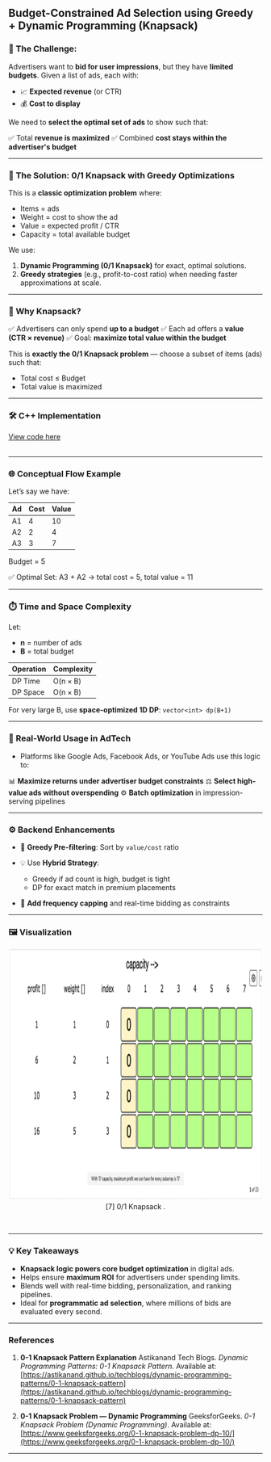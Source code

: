 ## **Budget-Constrained Ad Selection using Greedy + Dynamic Programming (Knapsack)**

### 🎯 The Challenge:

Advertisers want to **bid for user impressions**, but they have **limited budgets**.
Given a list of ads, each with:

* 📈 **Expected revenue** (or CTR)
* 💰 **Cost to display**

We need to **select the optimal set of ads** to show such that:

✅ Total **revenue is maximized**
✅ Combined **cost stays within the advertiser's budget**

---

### 🚀 The Solution: 0/1 Knapsack with Greedy Optimizations

This is a **classic optimization problem** where:

* Items = ads
* Weight = cost to show the ad
* Value = expected profit / CTR
* Capacity = total available budget

We use:

1. **Dynamic Programming (0/1 Knapsack)** for exact, optimal solutions.
2. **Greedy strategies** (e.g., profit-to-cost ratio) when needing faster approximations at scale.

---

### 🧠 Why Knapsack?

✅ Advertisers can only spend **up to a budget**
✅ Each ad offers a **value (CTR × revenue)**
✅ Goal: **maximize total value within the budget**

This is **exactly the 0/1 Knapsack problem** — choose a subset of items (ads) such that:

* Total cost ≤ Budget
* Total value is maximized

---

### 🛠️ C++ Implementation
[View code here](https://github.com/bhumikanaik126/APS-Portfolio/blob/main/codes/b3.cpp)<br><br>

---

### 🌐 Conceptual Flow Example

Let’s say we have:

| Ad | Cost | Value |
| -- | ---- | ----- |
| A1 | 4    | 10    |
| A2 | 2    | 4     |
| A3 | 3    | 7     |

Budget = 5

✅ Optimal Set: A3 + A2 → total cost = 5, total value = 11

---

### ⏱️ Time and Space Complexity

Let:

* **n** = number of ads
* **B** = total budget

| Operation | Complexity |
| --------- | ---------- |
| DP Time   | O(n × B)   |
| DP Space  | O(n × B)   |

For very large B, use **space-optimized 1D DP**: `vector<int> dp(B+1)`

---

### 🧪 Real-World Usage in AdTech

* Platforms like Google Ads, Facebook Ads, or YouTube Ads use this logic to:

📊 **Maximize returns under advertiser budget constraints**
⚖️ **Select high-value ads without overspending**
⚙️ **Batch optimization** in impression-serving pipelines

---

### ⚙️ Backend Enhancements

* 🔄 **Greedy Pre-filtering**: Sort by `value/cost` ratio
* 💡 Use **Hybrid Strategy**:

  * Greedy if ad count is high, budget is tight
  * DP for exact match in premium placements
* 🧠 **Add frequency capping** and real-time bidding as constraints

---

### 🖼️ Visualization

<p align="center">
  <img src="https://github.com/bhumikanaik126/APS-Portfolio/blob/main/images/knapsack_tabulation.gif?raw=true" alt="Microsoft Infrastructure" width="500" height="500">
  <br>
  [7] 0/1 Knapsack .
  <br>
</p><br>

---

### 💡 Key Takeaways

* **Knapsack logic powers core budget optimization** in digital ads.
* Helps ensure **maximum ROI** for advertisers under spending limits.
* Blends well with real-time bidding, personalization, and ranking pipelines.
* Ideal for **programmatic ad selection**, where millions of bids are evaluated every second.

---

### References

1. **0-1 Knapsack Pattern Explanation**
   Astikanand Tech Blogs. *Dynamic Programming Patterns: 0-1 Knapsack Pattern*. Available at: [https://astikanand.github.io/techblogs/dynamic-programming-patterns/0-1-knapsack-pattern](https://astikanand.github.io/techblogs/dynamic-programming-patterns/0-1-knapsack-pattern)

2. **0-1 Knapsack Problem — Dynamic Programming**
   GeeksforGeeks. *0-1 Knapsack Problem (Dynamic Programming)*. Available at: [https://www.geeksforgeeks.org/0-1-knapsack-problem-dp-10/](https://www.geeksforgeeks.org/0-1-knapsack-problem-dp-10/)

---

